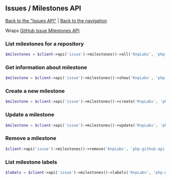 ## Issues / Milestones API
[Back to the "Issues API"](../issues.md) | [Back to the navigation](../README.md)

Wraps [GitHub Issue Milestones API](http://developer.github.com/v3/issues/milestones/).

### List milestones for a repository

```php
$milestones = $client->api('issue')->milestones()->all('KnpLabs', 'php-github-api');
```

### Get information about milestone

```php
$milestone = $client->api('issue')->milestones()->show('KnpLabs', 'php-github-api', 123);
```

### Create a new milestone

```php
$milestone = $client->api('issue')->milestones()->create('KnpLabs', 'php-github-api', array('title' => '3.0'));
```

### Update a milestone

```php
$milestone = $client->api('issue')->milestones()->update('KnpLabs', 'php-github-api', 123, array('title' => '3.0'));
```

### Remove a milestone

```php
$client->api('issue')->milestones()->remove('KnpLabs', 'php-github-api', 123);
```

### List milestone labels

```php
$labels = $client->api('issue')->milestones()->labels('KnpLabs', 'php-github-api', 123);
```

